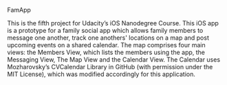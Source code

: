 FamApp

This is the fifth project for Udacity’s iOS Nanodegree Course. This iOS app is a prototype for a family social app which allows family members to message one another, track one anothers' locations on a map and post upcoming events on a shared calendar.  The map comprises four main views: the Members View, which lists the members using the app, the Messaging View, The Map View and the Calendar View.  The Calendar uses Mozharovsky’s CVCalendar Library in GitHub (with permission under the MIT License), which was modified accordingly for this application. 